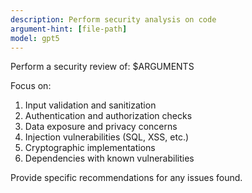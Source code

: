 ```yaml
---
description: Perform security analysis on code
argument-hint: [file-path]
model: gpt5
---
```


Perform a security review of: $ARGUMENTS

Focus on:

1. Input validation and sanitization
2. Authentication and authorization checks
3. Data exposure and privacy concerns
4. Injection vulnerabilities (SQL, XSS, etc.)
5. Cryptographic implementations
6. Dependencies with known vulnerabilities

Provide specific recommendations for any issues found.
